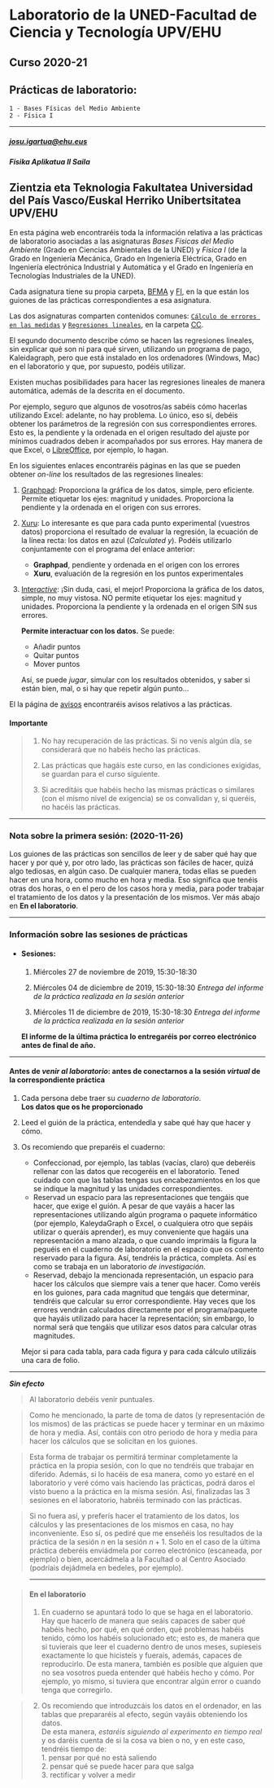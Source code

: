 # Laboratorio de la UNED-Facultad de Ciencia y Tecnología UPV/EHU
## Curso 2020-21

## Prácticas de laboratorio:
    1 - Bases Físicas del Medio Ambiente
    2 - Física I


---------------------------
##### josu.igartua@ehu.eus

##### Fisika Aplikatua II Saila
Zientzia eta Teknologia Fakultatea
Universidad del País Vasco/Euskal Herriko Unibertsitatea UPV/EHU
---------------------------

En esta página web encontraréis toda la información relativa a las prácticas de laboratorio asociadas a las asignaturas *Bases Físicas del Medio Ambiente* (Grado en Ciencias Ambientales de la UNED) y *Física I* (de la Grado en Ingeniería Mecánica, Grado en Ingeniería Eléctrica, Grado en Ingeniería electrónica Industrial y Automática y el Grado en Ingeniería en Tecnologías Industriales de la UNED).

Cada asignatura tiene su propia carpeta, [BFMA](https://github.com/jmigartua/UNED_Labo_1C/tree/master/BFMA) y [FI](https://github.com/jmigartua/UNED_Labo_1C/tree/master/FI), en la que están los guiones de las prácticas correspondientes a esa asignatura.

Las dos asignaturas comparten contenidos comunes: [`Cálculo de errores en las medidas`](https://github.com/jmigartua/UNED_Labo_1C/blob/master/CC/CalculoErrores.pdf) y [`Regresiones lineales`](https://github.com/jmigartua/UNED_Labo_1C/blob/master/CC/RegresionLineal.pdf), en la carpeta [CC](https://github.com/jmigartua/UNED_Labo_1C/tree/master/CC).

El segundo documento describe cómo se hacen las regresiones lineales, sin explicar qué son ni para qué sirven, utilizando un programa de pago, Kaleidagraph, pero que está instalado en los ordenadores (Windows, Mac) en el laboratorio y que, por supuesto, podéis utilizar.

Existen muchas posibilidades para hacer las regresiones lineales de manera automática, además de la descrita en el documento.

Por ejemplo, seguro que algunos de vosotros/as sabéis cómo hacerlas utilizando Excel: adelante, no hay problema. Lo único, eso sí, debéis obtener los parámetros de la regresión con sus correspondientes errores. Esto es, la pendiente y la ordenada en el origen resultado del ajuste por mínimos cuadrados deben ir acompañados por sus errores. Hay manera de que Excel, o [LibreOffice](https://es.libreoffice.org/), por ejemplo, lo hagan.

En los siguientes enlaces encontraréis páginas en las que se pueden obtener *on-line* los resultados de las regresiones lineales:

1.  [Graphpad](http://www.graphpad.com/):
Proporciona la gráfica de los datos, simple, pero eficiente.
Permite etiquetar los ejes: magnitud y unidades.
Proporciona la pendiente y la ordenada en el origen con sus errores.
2.  [Xuru](http://www.xuru.org/):
Lo interesante es que para cada punto experimental (vuestros datos) proporciona el resultado de evaluar la regresión, la ecuación de la línea recta: los datos en azul (*Calculated $y$*).
Podéis utilizarlo conjuntamente con el programa del enlace anterior:

     - **Graphpad**, pendiente y ordenada en el origen con los errores
     - **Xuru**, evaluación de la regresión en los puntos experimentales

3. [Inter*active*](http://www.shodor.org/interactivate/activities/Regression/): ¡Sin duda, casi, el mejor!
Proporciona la gráfica de los datos, simple, no muy vistosa.
NO permite etiquetar los ejes: magnitud y unidades.
Proporciona la pendiente y la ordenada en el origen SIN sus errores.

   **Permite interactuar con los datos.**
   Se puede:
   - Añadir puntos
   - Quitar puntos
   - Mover puntos

   Así, se puede *jugar*, simular con los resultados obtenidos, y saber si están bien, mal, o si hay que repetir algún punto...

El la página de [avisos]() encontraréis avisos relativos a las prácticas.

#### Importante
>1. No hay recuperación de las prácticas.
    Si no venís algún día, se considerará que no habéis hecho las prácticas.
>
>
>2. Las prácticas que hagáis este curso, en las condiciones exigidas, se guardan para el curso siguiente.
>
>
>3. Si acreditáis que habéis hecho las mismas prácticas o similares (con el mismo nivel de exigencia) se os convalidan y, si queréis, no hacéis las prácticas.



-----------------------------------------------

### Nota sobre la primera sesión: (2020-11-26)


Los guiones de las prácticas son sencillos de leer y de saber qué hay que hacer y por qué y, por otro lado, las prácticas son fáciles de hacer, quizá algo tediosas, en algún caso. De cualquier manera, todas ellas se pueden hacer en una hora, como mucho en hora y media. Eso significa que tenéis otras dos horas, o en el pero de los casos hora y media, para poder trabajar el tratamiento de los datos y la presentación de los mismos. Ver más abajo en **En el laboratorio**.



----------------------------

### Información sobre las sesiones de prácticas

* #### Sesiones:

    1. Miércoles 27 de noviembre de 2019, 15:30-18:30

    2. Miércoles 04 de diciembre de 2019, 15:30-18:30
    *Entrega del informe de la práctica realizada en la sesión anterior*

    3. Miércoles 11 de diciembre de 2019, 15:30-18:30
    *Entrega del informe de la práctica realizada en la sesión anterior*

    **El informe de la última práctica lo entregaréis por correo electrónico antes de final de año.**

-----------------------------------------

#### Antes de *venir al laboratorio*: antes de conectarnos a la sesión *virtual* de la correspondiente práctica

1. Cada persona debe traer su *cuaderno de laboratorio*.    
   **Los datos que os he proporcionado**

2. Leed el guión de la práctica, entendedla y sabe qué hay que hacer y cómo.

3. Os recomiendo que preparéis el cuaderno:
   - Confeccionad, por ejemplo, las tablas (vacías, claro) que deberéis rellenar con las datos que recogeréis en el laboratorio.
   Tened cuidado con que las tablas tengas sus encabezamientos en los que se indique la magnitud y las unidades correspondientes.
   - Reservad un espacio para las representaciones que tengáis que hacer, que exige el guión. A pesar de que vayáis a hacer las representaciones utilizando algún programa o paquete informático (por ejemplo, KaleydaGraph o Excel, o cualquiera otro que sepáis utilizar o queráis aprender), es muy conveniente que hagáis una representación a mano alzada, o que cuando imprimáis la figura la peguéis en el cuaderno de laboratorio en el espacio que os comento reservado para la figura. Así, tendréis la práctica, completa. Así es como se trabaja en un laboratorio *de investigación*.
   - Reservad, debajo la mencionada representación, un espacio para hacer los cálculos que siempre vais a tener que hacer.
     Como veréis en los guiones, para cada magnitud que tengáis que determinar, tendréis que calcular su error correspondiente. Hay veces que los errores vendrán calculados directamente por el programa/paquete que hayáis utilizado para hacer la representación; sin embargo, lo normal será que tengáis que utilizar esos datos para calcular otras magnitudes.

   Mejor si para cada tabla, para cada figura y para cada cálculo utilizáis una cara de folio.

---------------------------------

***Sin efecto***

>Al laboratorio debéis venir puntuales.    

>Como he mencionado, la parte de toma de datos (y representación de los mismos) de las prácticas se puede hacer y terminar en un máximo de hora y media. Así, contáis con otro periodo de hora y media para hacer los cálculos que se solicitan en los guiones.    

>Esta forma de trabajar os permitirá terminar completamente la práctica en la propia sesión, con lo que no tendréis que trabajar en diferido. Además, si lo hacéis de esa manera, como yo estaré en el laboratorio y veré cómo vais haciendo las prácticas, podrá daros el visto bueno a la práctica en la misma sesión. Así, finalizadas las 3 sesiones en el laboratorio, habréis terminado con las prácticas.    

>Si no fuera así, y preferís hacer el tratamiento de los datos, los cálculos y las presentaciones de los mismos en casa, no hay inconveniente. Eso sí, os pediré que me enseñéis los resultados de la práctica de la sesión $n$ en la sesión $n+1$. Solo en el caso de la última práctica deberéis enviádmela por correo electrónico (escaneada, por ejemplo) o bien, acercádmela a la Facultad o al Centro Asociado (podríais dejádmela en bedeles, por ejemplo).   

>----------------------------------

>#### En el laboratorio     
>1. En cuaderno se apuntará todo lo que se haga en el laboratorio.
       Hay que hacerlo de manera que seáis capaces de saber qué habéis hecho, por qué, en qué orden, qué problemas habéis tenido, cómo los habéis solucionado etc; esto es, de manera que si tuvierais que leer el cuaderno dentro de unos meses, supieseis exactamente lo que hicisteis y fuerais, además, capaces de reproducirlo.
       De esta manera, también es posible que alguien que no sea vosotros pueda entender qué habéis hecho y cómo. Por ejemplo, yo mismo, si tuviera que encontrar algún error o cuando tenga que corregirlo.    

>2. Os recomiendo que introduzcáis los datos en el ordenador, en las tablas que prepararéis al efecto, según vayáis obteniendo los datos.    
>De esta manera, *estaréis siguiendo al experimento en tiempo real* y os daréis cuenta de si la cosa va bien o no, y en este caso, tendréis tiempo de:  
    1. pensar por qué no está saliendo   
    2. pensar qué se puede hacer para que salga  
    3. rectificar y volver a medir   

